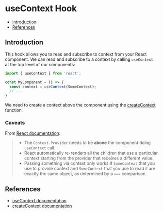 # useContext Hook

- [Introduction](#introduction)
- [References](#references)

## Introduction

This hook allows you to read and subscribe to context from your React component. We can read and subscribe to a context by calling `useContext` at the top level of our components:

```js
import { useContext } from 'react';

const MyComponent = () => {
  const context = useContext(SomeContext);
  // ...
}
```

We need to create a context above the component using the [createContext](https://react.dev/reference/react/createContext) function.

### Caveats
From [React documentation](https://react.dev/reference/react/useContext#caveats):
> - The `Context.Provider` needs to be **above** the component doing `useContext` call.
> - React automatically re-renders all the children that use a particular context starting from the provider that receives a different value.
> - Passing something via context only works if `SomeContext` that you use to provide context and `SomeContext` that you use to read it are exactly the same object, as determined by a `===` comparison.

## References
- [useContext documentation](https://react.dev/reference/react/useContext)
- [createContext documentation](https://react.dev/reference/react/createContext)
